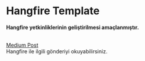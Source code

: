 # Hangfire Template
**Hangfire yetkinliklerinin geliştirilmesi amaçlanmıştır.**

<br>
<a target="_blank" href="https://medium.com/@fikretsefa/hangfire-ile-5-dakika-s%C3%BCrer-17d68c21f765">Medium Post</a>
<br>
Hangfire ile ilgili gönderiyi okuyabilirsiniz.
